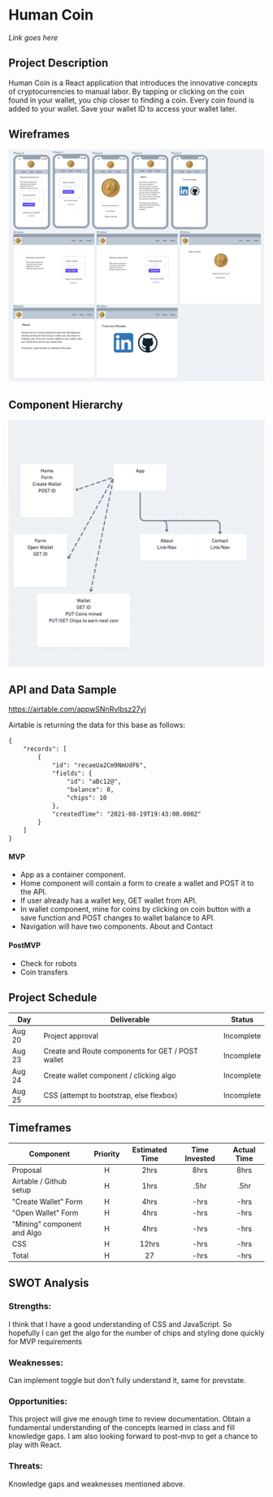 # Human Coin

*Link goes here* 

## Project Description

Human Coin is a React application that introduces the innovative concepts of cryptocurrencies to manual labor. By tapping or clicking on the coin found in your wallet, you chip closer to finding a coin. Every coin found is added to your wallet. Save your wallet ID to access your wallet later.

## Wireframes



![imageAlt](./wireframe.png)

## Component Hierarchy

![imageAlt](./component_hierarchy.png)

## API and Data Sample

https://airtable.com/appwSNnRvlbsz27yj

Airtable is returning the data for this base as follows:

```
{
    "records": [
        {
            "id": "recaeUa2Cm9NmUdF6",
            "fields": {
                "id": "aBc12@",
                "balance": 0,
                "chips": 10
            },
            "createdTime": "2021-08-19T19:43:00.000Z"
        }
    ]
}

```

#### MVP

- App as a container component.
- Home component will contain a form to create a wallet and POST it to the API.
- If user already has a wallet key, GET wallet from API.
- In wallet component, mine for coins by clicking on coin button with a save function and POST changes to wallet balance to API.
- Navigation will have two components. About and Contact


#### PostMVP

- Check for robots
- Coin transfers

## Project Schedule

| Day      | Deliverable                                      | Status   |
| -------- | ------------------------------------------------ | -------- |
| Aug 20   | Project approval                                 | Incomplete |
| Aug 23   | Create and Route components for GET / POST wallet| Incomplete |
| Aug 24   | Create wallet component / clicking algo          | Incomplete |
| Aug 25   | CSS (attempt to bootstrap, else flexbox)         | Incomplete |

## Timeframes

| Component                 | Priority | Estimated Time | Time Invested | Actual Time |
| ------------------------- | :------: | :------------: | :-----------: | :---------: |
| Proposal                  |    H     |      2hrs      |     8hrs      |    8hrs     |
| Airtable / Github setup   |    H     |     1hrs       |      .5hr     |     .5hr    |
| "Create Wallet" Form      |    H     |      4hrs      |     -hrs      |    -hrs     |
| "Open Wallet" Form        |    H     |      4hrs      |     -hrs      |    -hrs     |
| "Mining" component and Algo|    H    |      4hrs      |     -hrs      |    -hrs     |
| CSS                       |    H     |     12hrs      |     -hrs      |    -hrs     |
| Total                     |    H     |    27          |     -hrs     |    -hrs    |

## SWOT Analysis

### Strengths:

I think that I have a good understanding of CSS and JavaScript. So hopefully I can get the algo for the number of chips and styling done quickly for MVP requirements

### Weaknesses:

Can implement toggle but don't fully understand it, same for prevstate.

### Opportunities:

This project will give me enough time to review documentation. Obtain a fundamental understanding of the concepts learned in class and fill knowledge gaps. I am also looking forward to post-mvp to get a chance to play with React.

### Threats:

Knowledge gaps and weaknesses mentioned above.